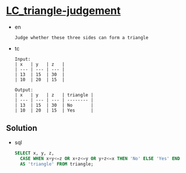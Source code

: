# [LC_triangle-judgement](https://leetcode.com/problems/triangle-judgement)

* en

  ```en
  Judge whether these three sides can form a triangle
  ```

* tc

  ```tc
  Input:
  | x   | y   | z   |
  | --- | --- | --- |
  | 13  | 15  | 30  |
  | 10  | 20  | 15  |

  Output:
  | x   | y   | z   | triangle |
  | --- | --- | --- | -------- |
  | 13  | 15  | 30  | No       |
  | 10  | 20  | 15  | Yes      |
  ```

## Solution

* sql

  ```sql
  SELECT x, y, z,
    CASE WHEN x+y<=z OR x+z<=y OR y+z<=x THEN 'No' ELSE 'Yes' END
    AS 'triangle' FROM triangle;
  ```
